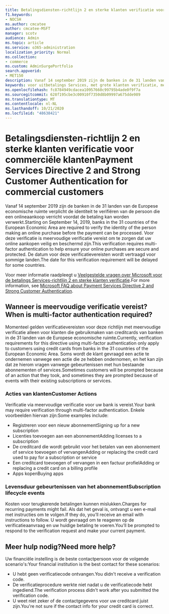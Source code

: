 ```yaml
---
title: Betalingsdiensten-richtlijn 2 en sterke klanten verificatie voor commerciële klanten
f1.keywords:
- NOCSH
ms.author: cmcatee
author: cmcatee-MSFT
manager: scotv
audience: Admin
ms.topic: article
ms.service: o365-administration
localization_priority: Normal
ms.collection:
- commerce
ms.custom: AdminSurgePortfolio
search.appverid:
- MET150
description: Vanaf 14 september 2019 zijn de banken in de 31 landen van de Europese economische ruimte verplicht de identiteit te verifiëren van de persoon die een onlineaankoop verricht voordat de betaling kan worden verwerkt.
keywords: voor uitbetalings Services, met grote klanten verificatie, meervoudige verificatie
ms.openlocfilehash: fc8784949cdacea10957660c99795b4ade0f9f7a
ms.sourcegitcommit: 628f195cbe3c00910f7350d8b09997a675dde989
ms.translationtype: MT
ms.contentlocale: nl-NL
ms.lasthandoff: 10/21/2020
ms.locfileid: "48638421"
---
```

# <a name="payment-services-directive-2-and-strong-customer-authentication-for-commercial-customers"></a><span data-ttu-id="6be1f-104">Betalingsdiensten-richtlijn 2 en sterke klanten verificatie voor commerciële klanten</span><span class="sxs-lookup"><span data-stu-id="6be1f-104">Payment Services Directive 2 and Strong Customer Authentication for commercial customers</span></span>

<span data-ttu-id="6be1f-105">Vanaf 14 september 2019 zijn de banken in de 31 landen van de Europese economische ruimte verplicht de identiteit te verifiëren van de persoon die een onlineaankoop verricht voordat de betaling kan worden verwerkt.</span><span class="sxs-lookup"><span data-stu-id="6be1f-105">Starting on September 14, 2019, banks in the 31 countries of the European Economic Area are required to verify the identity of the person making an online purchase before the payment can be processed.</span></span> <span data-ttu-id="6be1f-106">Voor deze verificatie is meervoudige verificatie vereist om te zorgen dat uw online aankopen veilig en beschermd zijn.</span><span class="sxs-lookup"><span data-stu-id="6be1f-106">This verification requires multi-factor authentication to help ensure your online purchases are secure and protected.</span></span> <span data-ttu-id="6be1f-107">De datum voor deze verificatievereisten wordt vertraagd voor sommige landen.</span><span class="sxs-lookup"><span data-stu-id="6be1f-107">The date for this verification requirement will be delayed for some countries.</span></span> 

<span data-ttu-id="6be1f-108">Voor meer informatie raadpleegt u [Veelgestelde vragen over Microsoft voor de betalings Services-richtlijn 2 en sterke klanten verificatie](https://support.microsoft.com/help/4517854/microsoft-account-open-banking-customer-authentication).</span><span class="sxs-lookup"><span data-stu-id="6be1f-108">For more information, see [Microsoft FAQ about Payment Services Directive 2 and Strong Customer Authentication](https://support.microsoft.com/help/4517854/microsoft-account-open-banking-customer-authentication).</span></span>

## <a name="when-is-multi-factor-authentication-required"></a><span data-ttu-id="6be1f-109">Wanneer is meervoudige verificatie vereist?</span><span class="sxs-lookup"><span data-stu-id="6be1f-109">When is multi-factor authentication required?</span></span>

<span data-ttu-id="6be1f-110">Momenteel gelden verificatievereisten voor deze richtlijn met meervoudige verificatie alleen voor klanten die gebruikmaken van creditcards van banken in de 31 landen van de Europese economische ruimte.</span><span class="sxs-lookup"><span data-stu-id="6be1f-110">Currently, verification requirements for this directive using multi-factor authentication only apply to customers using credit cards from banks in the 31 countries of the European Economic Area.</span></span> <span data-ttu-id="6be1f-111">Soms wordt de klant gevraagd een actie te ondernemen vanwege een actie die ze hebben ondernomen, en het kan zijn dat ze hierom vragen vanwege gebeurtenissen met hun bestaande abonnementen of services.</span><span class="sxs-lookup"><span data-stu-id="6be1f-111">Sometimes customers will be prompted because of an action that they took, and sometimes they are prompted because of events with their existing subscriptions or services.</span></span>

### <a name="customer-actions"></a><span data-ttu-id="6be1f-112">Acties van klanten</span><span class="sxs-lookup"><span data-stu-id="6be1f-112">Customer Actions</span></span>

<span data-ttu-id="6be1f-113">Verificatie via meervoudige verificatie voor uw bank is vereist.</span><span class="sxs-lookup"><span data-stu-id="6be1f-113">Your bank may require verification through multi-factor authentication.</span></span> <span data-ttu-id="6be1f-114">Enkele voorbeelden hiervan zijn:</span><span class="sxs-lookup"><span data-stu-id="6be1f-114">Some examples include:</span></span>
- <span data-ttu-id="6be1f-115">Registreren voor een nieuw abonnement</span><span class="sxs-lookup"><span data-stu-id="6be1f-115">Signing up for a new subscription</span></span>
- <span data-ttu-id="6be1f-116">Licenties toevoegen aan een abonnement</span><span class="sxs-lookup"><span data-stu-id="6be1f-116">Adding licenses to a subscription</span></span>
- <span data-ttu-id="6be1f-117">De creditcard die wordt gebruikt voor het betalen van een abonnement of service toevoegen of vervangen</span><span class="sxs-lookup"><span data-stu-id="6be1f-117">Adding or replacing the credit card used to pay for a subscription or service</span></span>
- <span data-ttu-id="6be1f-118">Een creditcard toevoegen of vervangen in een factuur profiel</span><span class="sxs-lookup"><span data-stu-id="6be1f-118">Adding or replacing a credit card on a billing profile</span></span>
- <span data-ttu-id="6be1f-119">Apps kopen</span><span class="sxs-lookup"><span data-stu-id="6be1f-119">Buying apps</span></span>

### <a name="subscription-lifecycle-events"></a><span data-ttu-id="6be1f-120">Levensduur gebeurtenissen van het abonnement</span><span class="sxs-lookup"><span data-stu-id="6be1f-120">Subscription lifecycle events</span></span>

<span data-ttu-id="6be1f-121">Kosten voor terugkerende betalingen kunnen mislukken.</span><span class="sxs-lookup"><span data-stu-id="6be1f-121">Charges for recurring payments might fail.</span></span> <span data-ttu-id="6be1f-122">Als dat het geval is, ontvangt u een e-mail met instructies om te volgen.</span><span class="sxs-lookup"><span data-stu-id="6be1f-122">If they do, you’ll receive an email with instructions to follow.</span></span> <span data-ttu-id="6be1f-123">U wordt gevraagd om te reageren op de verificatieaanvraag en uw huidige betaling te voeren.</span><span class="sxs-lookup"><span data-stu-id="6be1f-123">You’ll be prompted to respond to the verification request and make your current payment.</span></span>

## <a name="need-more-help"></a><span data-ttu-id="6be1f-124">Meer hulp nodig?</span><span class="sxs-lookup"><span data-stu-id="6be1f-124">Need more help?</span></span>

<span data-ttu-id="6be1f-125">Uw financiële instelling is de beste contactpersoon voor de volgende scenario's:</span><span class="sxs-lookup"><span data-stu-id="6be1f-125">Your financial institution is the best contact for these scenarios:</span></span>
- <span data-ttu-id="6be1f-126">U hebt geen verificatiecode ontvangen.</span><span class="sxs-lookup"><span data-stu-id="6be1f-126">You didn't receive a verification code.</span></span>  
- <span data-ttu-id="6be1f-127">De verificatieprocedure werkte niet nadat u de verificatiecode hebt ingediend.</span><span class="sxs-lookup"><span data-stu-id="6be1f-127">The verification process didn't work after you submitted the verification code.</span></span>
- <span data-ttu-id="6be1f-128">U weet niet zeker of de contactgegevens voor uw creditcard juist zijn.</span><span class="sxs-lookup"><span data-stu-id="6be1f-128">You're not sure if the contact info for your credit card is correct.</span></span>
